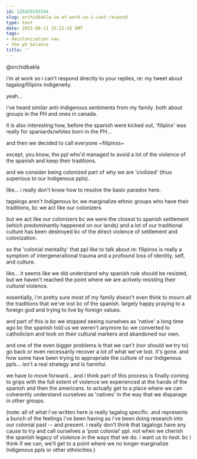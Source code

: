 ```yaml
---
id: 126429193344
slug: orchidbakla-im-at-work-so-i-cant-respond
type: text
date: 2015-08-11 15:21:42 GMT
tags:
- decolonization nao
- the ph balance
title: ''
---
```

@orchidbakla

i'm at work so i can't respond directly to your replies, re: my tweet about tagalog/filipinx indigeneity. 

yeah...

i've heard similar anti-Indigenous sentiments from my family. both about groups in the PH and ones in canada.

it is also interesting how, before the spanish were kicked out, 'filipinx' was really for spaniards/whites born in the PH...

and then we decided to call everyone ~filipinxs~

except, you know, the ppl who'd managed to avoid a lot of the violence of the spanish and keep their traditions.

and we consider being colonized part of why we are 'civilized' (thus superious to our Indigenous ppls).

like... i really don't know how to resolve the basic paradox here.

tagalogs aren't Indigenous bc we marginalize ethnic groups who have their traditions, bc we act like our colonizers

but we act like our colonizers bc we were the closest to spanish settlement (which predominantly happened on our lands) and a lot of our traditional culture has been destroyed bc of the direct violence of settlement and colonization.

so the 'colonial mentality' that ppl like to talk about re: filipinxs is really a symptom of intergenerational trauma and a profound loss of identity, self, and culture.

like... it seems like we did understand why spanish rule should be resisted, but we haven't reached the point where we are actively resisting their _cultural_ violence.

essentially, i'm pretty sure most of my family doesn't even think to mourn all the traditions that we've lost bc of the spanish. largely happy praying to a foreign god and trying to live by foreign values.

and part of this is bc we stopped seeing ourselves as 'native' a long time ago bc the spanish told us we weren't anymore bc we converted to catholicism and took on their cultural markers and abandoned our own.

and one of the even bigger problems is that we can't (nor should we try to) go back or even necessarily recover a lot of what we've lost. it's gone. and how some have been trying to appropriate the culture of our Indigenous ppls... isn't a real strategy and is harmful.

we have to move forward... and i think part of this process is finally coming to grips with the full extent of violence we experienced at the hands of the spanish and then the americans. to actually get to a place where we can coherently understand ourselves as 'natives' in the way that we disparage in other groups. 

(note: all of what i've written here is really tagalog specific. and represents a bunch of the feelings i've been having as i've been doing research into our colonial past -- and present. i really don't think that tagalogs have any cause to try and call ourselves a 'post colonial' ppl. not when we cherish the spanish legacy of violence in the ways that we do. i want us to _heal_. bc i think if we can, we'll get to a point where we no longer marginalize Indigenous ppls or other ethnicities.)